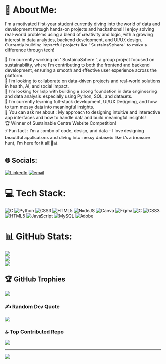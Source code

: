 # 💫 About Me:


I'm a motivated first-year student currently diving into the world of data and development through hands-on projects and hackathons!!
I enjoy solving real-world problems using a blend of creativity and logic, with a growing interest in data analytics, backend development, and UI/UX design.
Currently building impactful projects like ' SustainaSphere ' to make a difference through tech!


🔭 I’m currently working on ' SustainaSphere ', a group project focused on sustainability, where I’m contributing to both the frontend and backend development, ensuring a smooth and effective user experience across the platform.<br>👯 I’m looking to collaborate on data-driven projects and real-world solutions in health, AI, and social impact.<br>🤝 I’m looking for help with building a strong foundation in data engineering and data analysis, especially using Python, SQL, and datasets.<br>🌱 I’m currently learning full-stack development, UI/UX Designing, and how to turn messy data into meaningful insights.<br>💬 You can ask me about : My approach to designing intuitive and interactive app interfaces and how to handle data and build meaningful insights!
<br>🏆 Winner of Sustainable Centre Website Competition!<br>⚡ Fun fact : I’m a combo of code, design, and data - I love designing beautiful applications and diving into messy datasets like it’s a treasure hunt, I’m here for it all!🎨📊


## 🌐 Socials:
[![LinkedIn](https://img.shields.io/badge/LinkedIn-%230077B5.svg?logo=linkedin&logoColor=white)](https://linkedin.com/in/www.linkedin.com/in/shivangi-tawar) [![email](https://img.shields.io/badge/Email-D14836?logo=gmail&logoColor=white)](mailto:shivangitawar@gmail.com) 

# 💻 Tech Stack:
![C](https://img.shields.io/badge/c-%2300599C.svg?style=for-the-badge&logo=c&logoColor=white) ![Python](https://img.shields.io/badge/python-3670A0?style=for-the-badge&logo=python&logoColor=ffdd54) ![CSS3](https://img.shields.io/badge/css3-%231572B6.svg?style=for-the-badge&logo=css3&logoColor=white) ![HTML5](https://img.shields.io/badge/html5-%23E34F26.svg?style=for-the-badge&logo=html5&logoColor=white) ![NodeJS](https://img.shields.io/badge/node.js-6DA55F?style=for-the-badge&logo=node.js&logoColor=white) ![Canva](https://img.shields.io/badge/Canva-%2300C4CC.svg?style=for-the-badge&logo=Canva&logoColor=white) ![Figma](https://img.shields.io/badge/figma-%23F24E1E.svg?style=for-the-badge&logo=figma&logoColor=white) ![C](https://img.shields.io/badge/c-%2300599C.svg?style=for-the-badge&logo=c&logoColor=white) ![CSS3](https://img.shields.io/badge/css3-%231572B6.svg?style=for-the-badge&logo=css3&logoColor=white) ![HTML5](https://img.shields.io/badge/html5-%23E34F26.svg?style=for-the-badge&logo=html5&logoColor=white) ![JavaScript](https://img.shields.io/badge/javascript-%23323330.svg?style=for-the-badge&logo=javascript&logoColor=%23F7DF1E) ![MySQL](https://img.shields.io/badge/mysql-4479A1.svg?style=for-the-badge&logo=mysql&logoColor=white) ![Adobe](https://img.shields.io/badge/adobe-%23FF0000.svg?style=for-the-badge&logo=adobe&logoColor=white)
# 📊 GitHub Stats:
![](https://github-readme-stats.vercel.app/api?username=shivangi0817-tawar&theme=dark&hide_border=false&include_all_commits=true&count_private=false)<br/>
![](https://nirzak-streak-stats.vercel.app/?user=shivangi0817-tawar&theme=dark&hide_border=false)<br/>
![](https://github-readme-stats.vercel.app/api/top-langs/?username=shivangi0817-tawar&theme=dark&hide_border=false&include_all_commits=true&count_private=false&layout=compact)

## 🏆 GitHub Trophies
![](https://github-profile-trophy.vercel.app/?username=shivangi0817-tawar&theme=radical&no-frame=true&no-bg=false&margin-w=4)

### ✍️ Random Dev Quote
![](https://quotes-github-readme.vercel.app/api?type=horizontal&theme=radical)

### 🔝 Top Contributed Repo
![](https://github-contributor-stats.vercel.app/api?username=shivangi0817-tawar&limit=5&theme=dark&combine_all_yearly_contributions=true)

---
[![](https://visitcount.itsvg.in/api?id=shivangi0817-tawar&icon=2&color=13)](https://visitcount.itsvg.in)

<!-- Proudly created with GPRM ( https://gprm.itsvg.in ) -->
